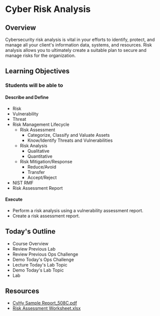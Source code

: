 # Cyber Risk Analysis

## Overview

Cybersecurity risk analysis is vital in your efforts to identify, protect, and manage all your client's information data, systems, and resources. Risk analysis allows you to ultimately create a suitable plan to secure and manage risks for the organization.

## Learning Objectives

### Students will be able to

#### Describe and Define

- Risk
- Vulnerability
- Threat
- Risk Management Lifecycle
  - Risk Assessment
    - Categorize, Classify and Valuate Assets
    - Know/Identify Threats and Vulnerabilities
  - Risk Analysis
    - Qualitative
    - Quantitative
  - Risk Mitigation/Response
    - Reduce/Avoid
    - Transfer
    - Accept/Reject
- NIST RMF
- Risk Assessment Report

#### Execute

- Perform a risk analysis using a vulnerability assessment report.
- Create a risk assessment report.

## Today's Outline

- Course Overview
- Review Previous Lab
- Review Previous Ops Challenge
- Demo Today's Ops Challenge
- Lecture Today's Lab Topic
- Demo Today's Lab Topic
- Lab

## Resources

- [CyHy Sample Report_508C.pdf](https://www.icloud.com/iclouddrive/0TMsjA7sxPdUxBj1o-rTmwlQQ#CyHy_Sample_Report_508C)
- [Risk Assessment Worksheet.xlsx](https://www.icloud.com/iclouddrive/0UQGtflOn3XjLgr8cMAMIw7Xw#Risk_Assessment_Worksheet)
